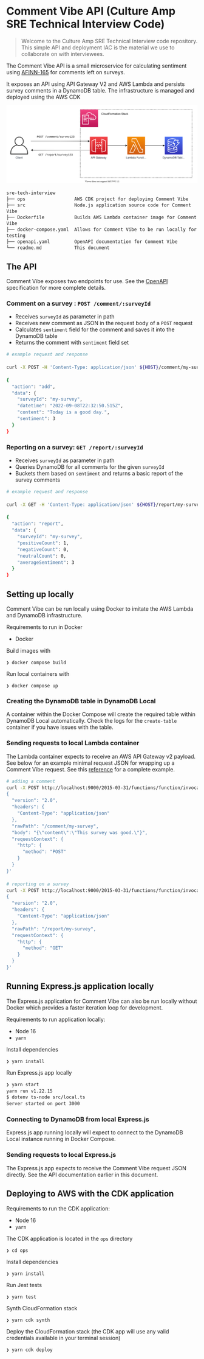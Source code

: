 # Comment Vibe API (Culture Amp SRE Technical Interview Code)

> Welcome to the Culture Amp SRE Technical Interview code repository. This simple API and deployment IAC is the material we use to collaborate on with interviewees.

The Comment Vibe API is a small microservice for calculating sentiment using [AFINN-165](https://www.npmjs.com/package/sentiment) for comments left on surveys.

It exposes an API using API Gateway V2 and AWS Lambda and persists survey comments in a DynamoDB table. The infrastructure is managed and deployed using the AWS CDK

![Comment Vibe API Architecture Diagram](./docs/comment-vibe.svg)

```
sre-tech-interview
├── ops                  AWS CDK project for deploying Comment Vibe
├── src                  Node.js application source code for Comment Vibe
├── Dockerfile           Builds AWS Lambda container image for Comment Vibe
├── docker-compose.yaml  Allows for Comment Vibe to be run locally for testing
├── openapi.yaml         OpenAPI documentation for Comment Vibe
└── readme.md            This document
```

## The API

Comment Vibe exposes two endpoints for use. See the [OpenAPI](./openapi.yaml) specification for more complete details.

### Comment on a survey : `POST /comment/:surveyId`

- Receives `surveyId` as parameter in path
- Receives new comment as JSON in the request body of a `POST` request
- Calculates `sentiment` field for the comment and saves it into the DynamoDB table
- Returns the comment with `sentiment` field set

```sh
# example request and response

curl -X POST -H 'Content-Type: application/json' ${HOST}/comment/my-survey -d '{"content":"Today is a good day."}'

{
  "action": "add",
  "data": {
    "surveyId": "my-survey",
    "datetime": "2022-09-08T22:32:50.515Z",
    "content": "Today is a good day.",
    "sentiment": 3
  }
}
```

### Reporting on a survey: `GET /report/:surveyId`

- Receives `surveyId` as parameter in path
- Queries DynamoDB for all comments for the given `surveyId`
- Buckets them based on `sentiment` and returns a basic report of the survey comments

```sh
# example request and response

curl -X GET -H 'Content-Type: application/json' ${HOST}/report/my-survey

{
  "action": "report",
  "data": {
    "surveyId": "my-survey",
    "positiveCount": 1,
    "negativeCount": 0,
    "neutralCount": 0,
    "averageSentiment": 3
  }
}
```

## Setting up locally

Comment Vibe can be run locally using Docker to imitate the AWS Lambda and DynamoDB infrastructure.

Requirements to run in Docker
- Docker

Build images with

```
❯ docker compose build
```

Run local containers with

```
❯ docker compose up
```

### Creating the DynamoDB table in DynamoDB Local

A container within the Docker Compose will create the required table within DynamoDB Local automatically. Check the logs for the `create-table` container if you have issues with the table.

### Sending requests to local Lambda container

The Lambda container expects to receive an AWS API Gateway v2 payload. See below for an example minimal request JSON for wrapping up a Comment Vibe request. See this [reference](https://docs.aws.amazon.com/apigateway/latest/developerguide/http-api-develop-integrations-lambda.html) for a complete example.

```sh
# adding a comment
curl -X POST http://localhost:9000/2015-03-31/functions/function/invocations -d '
{
  "version": "2.0",
  "headers": {
    "Content-Type": "application/json"
  },
  "rawPath": "/comment/my-survey",
  "body": "{\"content\":\"This survey was good.\"}",
  "requestContext": {
    "http": {
      "method": "POST"
    }
  }
}'

# reporting on a survey
curl -X POST http://localhost:9000/2015-03-31/functions/function/invocations -d '
{
  "version": "2.0",
  "headers": {
    "Content-Type": "application/json"
  },
  "rawPath": "/report/my-survey",
  "requestContext": {
    "http": {
      "method": "GET"
    }
  }
}'
```


## Running Express.js application locally

The Express.js application for Comment Vibe can also be run locally without Docker which provides a faster iteration loop for development.

Requirements to run application locally:
- Node 16
- `yarn`

Install dependencies

```
❯ yarn install
```

Run Express.js app locally

```sh
❯ yarn start
yarn run v1.22.15
$ dotenv ts-node src/local.ts
Server started on port 3000
```

### Connecting to DynamoDB from local Express.js

Express.js app running locally will expect to connect to the DynamoDB Local instance running in Docker Compose.

### Sending requests to local Express.js

The Express.js app expects to receive the Comment Vibe request JSON directly. See the API documentation earlier in this document.

## Deploying to AWS with the CDK application

Requirements to run the CDK application:
- Node 16
- `yarn`

The CDK application is located in the `ops` directory

```
❯ cd ops
```

Install dependencies

```
❯ yarn install
```

Run Jest tests

```
❯ yarn test
```

Synth CloudFormation stack

```
❯ yarn cdk synth
```

Deploy the CloudFormation stack (the CDK app will use any valid credentials available in your terminal session)

```
❯ yarn cdk deploy
```
